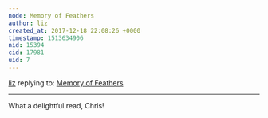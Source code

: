 ```yaml
---
node: Memory of Feathers
author: liz
created_at: 2017-12-18 22:08:26 +0000
timestamp: 1513634906
nid: 15394
cid: 17981
uid: 7
---
```




[liz](../profile/liz) replying to: [Memory of Feathers](../notes/cfastie/12-18-2017/memory-of-feathers)

----
What a delightful read, Chris!